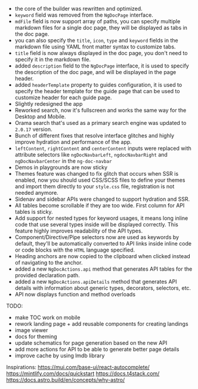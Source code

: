 - the core of the builder was rewritten and optimized.
- `keyword` field was removed from the `NgDocPage` interface.
- `mdFile` field is now support array of paths, you can specify multiple
  markdown files for a single doc page, they will be displayed as tabs in the doc page.
- you can also specify the `title`, `icon`, `type` and `keyword` fields in the markdown file using
  YAML front matter syntax to customize tabs.
- `title` field is now always displayed in the doc page, you don't need to specify it in the
  markdown file.
- added `description` field to the `NgDocPage` interface, it is used to specify the description of
  the doc page, and will be displayed in the page header.
- added `headerTemplate` property to guides configuration, it is used to specify the header template
  for the guide page that can be used to customize header for each guide page.
- Slightly redesigned the app
- Reworked search, now it's fullscreen and works the same way for the Desktop and Mobile.
- Orama search that's used as a primary search engine was updated to `2.0.17` version.
- Bunch of different fixes that resolve interface glitches and highly improve hydration and
  performance of the app.
- `leftContent`, `rightContent` and `centerContent` inputs were replaced with attribute selectors
  like `ngDocNavbarLeft`, `ngdocNavbarRight` and `ngDocNavbarCenter` in the `ng-doc-navbar`
- Demos in playgrounds are now sticky
- Themes feature was changed to fix glitch that occurs when SSR is enabled, now you should used
  CSS/SCSS files to define your themes and import them directly to your `style.css` file,
  registration is not needed anymore.
- Sidenav and sidebar APIs were changed to support hydration and SSR.
- All tables become scrollable if they are too wide. First column for API tables is sticky.
- Add support for nested types for keyword usages, it means long inline code that use several types inside will be displayed correctly. This feature highly improves readability of the API types.
- Component/Directive/Pipe selectors now are used as keywords by default, they'll be automatically converted to API links inside inline code or code blocks with the `HTML` language specified.
- Heading anchors are now copied to the clipboard when clicked instead of navigating to the anchor.
- added a new `NgDocActions.api` method that generates API tables for the provided declaration path.
- added a new `NgDocActions.apiDetails` method that generates API details with information about generic types, decorators, selectors, etc.
- API now displays function and method overloads

TODO:

- make TOC work on mobile
- rework landing page + add reusable components for creating landings
- image viewer
- docs for theming
- update schematics for page generation based on the new API
- add more actions for API to be able to generate better page details
- improve cache by using lmdb library

Inspirations:
https://mui.com/base-ui/react-autocomplete/
https://mintlify.com/docs/quickstart
https://docs.t4stack.com/
https://docs.astro.build/en/concepts/why-astro/
